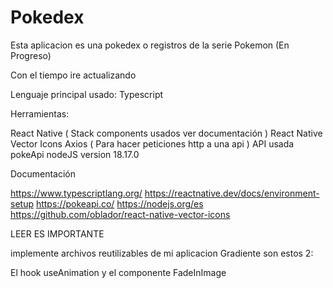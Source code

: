 # Pokedex

Esta aplicacion es una pokedex o registros de la serie Pokemon (En Progreso)

Con el tiempo ire actualizando

Lenguaje principal usado: Typescript

Herramientas:

React Native ( Stack components usados ver documentación )
React Native Vector Icons
Axios ( Para hacer peticiones http a una api )
API usada pokeApi
nodeJS version 18.17.0

Documentación

https://www.typescriptlang.org/
https://reactnative.dev/docs/environment-setup
https://pokeapi.co/
https://nodejs.org/es
https://github.com/oblador/react-native-vector-icons

LEER ES IMPORTANTE

implemente archivos reutilizables de mi aplicacion Gradiente son estos 2:

El hook useAnimation y el componente FadeInImage